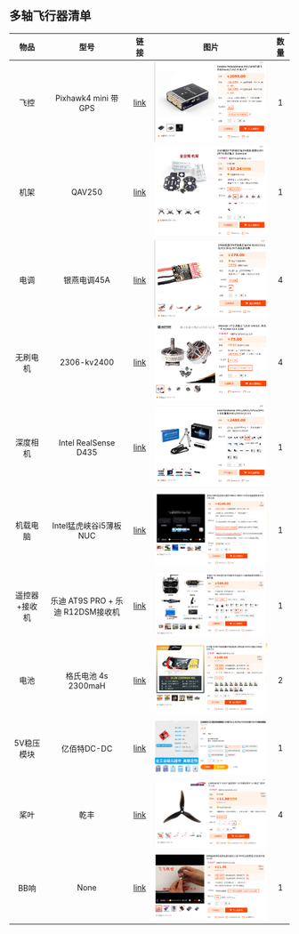 ## 多轴飞行器清单

|     物品      |               型号                |                             链接                             |                             图片                             | 数量 |
| :-----------: | :-------------------------------: | :----------------------------------------------------------: | :----------------------------------------------------------: | :--: |
|     飞控      |        Pixhawk4 mini 带GPS        | [link](https://item.taobao.com/item.htm?spm=a230r.1.14.34.40901b11VkIbVK&id=629627270852&ns=1&abbucket=1#detail) |     <img src="img\飞控.png" alt="图片" style="zoom:50%;" />      |  1   |
|     机架      |              QAV250               | [link](https://item.taobao.com/item.htm?spm=a230r.1.14.73.27f67d44bEk7PU&id=520738516076&ns=1&abbucket=17#detail) |     <img src="img\机架.png" alt="图片" style="zoom:50%;" />      |  1   |
|     电调      |            银燕电调45A            | [link](https://item.taobao.com/item.htm?spm=a230r.1.14.21.5ce25ca5inz626&id=652264033077&ns=1&abbucket=1#detail) |     <img src="img\电调.png" alt="图片" style="zoom:50%;" />      |  4   |
|   无刷电机    |            2306-kv2400            | [link](https://item.taobao.com/item.htm?spm=a230r.1.14.17.57334f66nUttmp&id=650194038186&ns=1&abbucket=1#detail) |   <img src="img\无刷电机.png" alt="图片" style="zoom:50%;" />    |  4   |
|   深度相机    |       Intel RealSense D435        | [link](https://item.taobao.com/item.htm?spm=a230r.1.14.16.55431ba45R7OJZ&id=559810621351&ns=1&abbucket=1#detail) |     <img src="img\相机.png" alt="图片" style="zoom:50%;" />      |  1   |
|   机载电脑    |      Intel猛虎峡谷i5薄板NUC       | [link](https://item.taobao.com/item.htm?spm=a230r.1.14.21.180c2040BH24Xz&id=670443660562&ns=1&abbucket=1#detail) |      <img src="img\NUC.png" alt="图片" style="zoom:50%;" />      |  1   |
| 遥控器+接收机 | 乐迪 AT9S PRO + 乐迪 R12DSM接收机 | [link](https://item.taobao.com/item.htm?id=649024226672&ali_refid=a3_430620_1006:1345570065:N:f3WTQd6GgGdHOA7tU%2FZL1UqW8622d6k4:c33099678a2614d7041d45d42dbab438&ali_trackid=1_c33099678a2614d7041d45d42dbab438&spm=a230r.1.14.6#detail) |  <img src="img\遥控和接受.png" alt="图片" style="zoom:50%;" />   |  1   |
|     电池      |        格氏电池 4s 2300maH        | [link](https://item.taobao.com/item.htm?spm=a230r.1.14.58.611a142d7MkJn9&id=583311920871&ns=1&abbucket=1#detail) |     <img src="img\电池.png" alt="图片" style="zoom:50%;" />      |  2   |
|  5V稳压模块   |            亿佰特DC-DC            | [link](https://detail.tmall.com/item.htm?abbucket=1&id=622709738674&ns=1&skuId=4399217740638&spm=a230r.1.14.142.cb147f21CogTl0) | <img src="img\DC-DC5V稳压模块.png" alt="图片" style="zoom:50%;" /> |  1   |
|     桨叶      |               乾丰                | [link](https://item.taobao.com/item.htm?spm=a230r.1.14.16.62b31b8b405xB8&id=627007813072&ns=1&abbucket=1#detail) |     <img src="img\桨叶.png" alt="图片" style="zoom:50%;" />      |  4   |
|     BB响      |               None                | [link](https://item.taobao.com/item.htm?spm=a230r.1.14.1.18411854hZjBhO&id=526389181596&ns=1&abbucket=1#detail) |     <img src="img\BB响.png" alt="图片" style="zoom:50%;" />      |  1   |
